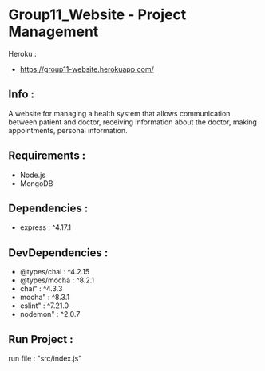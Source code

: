 # Group11_Website - Project Management

Heroku :  
- https://group11-website.herokuapp.com/  

## Info :
A website for managing a health system that allows communication between patient and doctor, receiving information about the doctor, making appointments, personal information.


## Requirements :
- Node.js
- MongoDB 
 
## Dependencies :
- express : ^4.17.1

## DevDependencies :
- @types/chai : ^4.2.15
- @types/mocha : ^8.2.1
- chai" : ^4.3.3
- mocha" : ^8.3.1
- eslint" : ^7.21.0
- nodemon" : ^2.0.7
    
## Run Project :
run file : "src/index.js"
